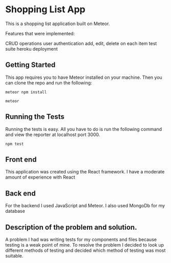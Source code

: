 # Shopping List App

This is a shopping list application built on Meteor. 

Features that were implemented:

CRUD operations
user authentication
add, edit, delete on each item
test suite
heroku deployment

## Getting Started

This app requires you to have Meteor installed on your machine. Then you can clone the repo and run the following:

```
meteor npm install
```

```
meteor
```

## Running the Tests

Running the tests is easy. All you have to do is run the following command and view the reporter at localhost port 3000.

```
npm test
```

## Front end

This application was created using the React framework. I have a moderate amount of experience with React


## Back end

For the backend I used JavaScript and Meteor. I also used MongoDb for my database

## Description of the problem and solution.

A problem I had was writing tests for my components and files because testing is a weak point of mine. To resolve the problem I decided to look up different methods of testing and decided which method of testing was most suitable. 

